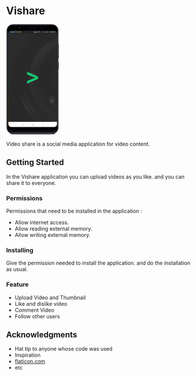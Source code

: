 # Vishare
<img src="https://github.com/smkn4malang/smkcoding_Vishare/blob/master/profile.png" data-canonical-src="https://github.com/smkn4malang/smkcoding_Vishare/blob/master/profile.png" height="300" />

Video share is a social media application for video content.

## Getting Started
In the Vishare application you can upload videos as you like. and you can share it to everyone.

### Permissions
Permissions that need to be installed in the application : 
* Allow internet access.
* Allow reading external memory.
* Allow writing external memory.

### Installing
Give the permission needed to install the application. and do the installation as usual.

### Feature
* Upload Video and Thumbnail
* Like and dislike video
* Comment Video
* Follow other users

## Acknowledgments

* Hat tip to anyone whose code was used
* Inspiration
* [flaticon.com](https://flaticon.com/)
* etc
